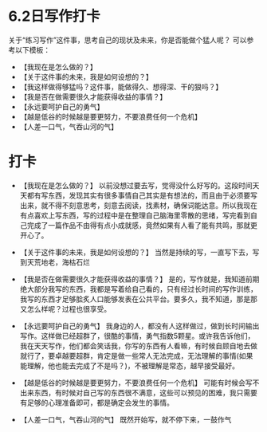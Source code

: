 # 6.2日写作打卡
关于“练习写作”这件事，思考自己的现状及未来，你是否能做个猛人呢？
可以参考以下模板：
- 【我现在是怎么做的？】
- 【关于这件事的未来，我是如何设想的？】
- 【我这样做得够猛吗？这件事，能做得久、想得深、干的狠吗？】
- 【我是否在做需要很久才能获得收益的事情？】
- 【永远要呵护自己的勇气】
- 【越是低谷的时候越是要更努力，不要浪费任何一个危机】
- 【人差一口气，气吞山河的气】


# 打卡

- 【我现在是怎么做的？】
    以前没想过要去写，觉得没什么好写的。这段时间天天都有写东西，发现其实有很多事情自己其实是有想法的，而且由于必须要写出来，就不得不刻意思考，刻意去阅读，找素材，确保词能达意。所以我现在有点喜欢上写东西，写的过程中是在整理自己脑海里零散的思绪，写完看到自己完成了一篇作品不由得有点小成就感，竟然如果有人看了能有共鸣，那就更开心了。

- 【关于这件事的未来，我是如何设想的？】
    当然是持续的写，一直写下去，写到天荒地老，海枯石烂

- 【我是否在做需要很久才能获得收益的事情？】
    是的，写作就是，我知道前期绝大部分我写的东西，我都是写着给自己看的，只有经过长时间的写作训练，我写的东西才足够脍炙人口能够发表在公共平台。要多久，我不知道，那是那又怎么样呢？过程也很享受。

- 【永远要呵护自己的勇气】
    我身边的人，都没有人这样做过，做到长时间输出写作。这样做已经超群了，很酷的事情，勇气指数5颗星。或许我告诉他们，我在天天写作，他们都会笑话我，你写的东西有人看嘛，有时候自顾自地去做就行了，要卓越要超群，肯定是做一些常人无法完成，无法理解的事情(如果能理解，他也能去完成了不是吗？)，不被理解是常态，越早接受最好。
   
- 【越是低谷的时候越是要更努力，不要浪费任何一个危机】
    可能有时候会写不出来东西，有时候对自己写的东西很不满意，这些可以预见的困难，我只需要有足够的心理准备即可，都是确定会发生的事情。
- 【人差一口气，气吞山河的气】
    既然开始写，就不停下来，一鼓作气